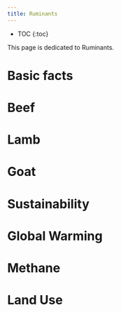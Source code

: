 ```yaml
---
title: Ruminants
---
```


* TOC
{:toc}

This page is dedicated to Ruminants. 

# Basic facts

# Beef

# Lamb

# Goat

# Sustainability

# Global Warming

# Methane

# Land Use
